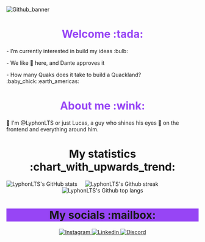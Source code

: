 ![Github_banner](https://github.com/user-attachments/assets/606c31d2-b530-4a61-8a6e-149b3d75f8dd)

<div align="center">
  <h1 style="color: #9745F5;">Welcome :tada:</h1>

  <div align="left">
    <p>- I’m currently interested in build my ideas :bulb:</p>
    <p>- We like 🍕 here, and Dante approves it</p>
    <p>- How many Quaks does it take to build a Quackland? :baby_chick::earth_americas:</p>
  </div>
</div>

<div align="center">
  <h1 style="color: #9745F5;">About me :wink:</h1>

  <div align="left">
    <p>👾 I'm @LyphonLTS or just Lucas, a guy who shines his eyes 👀 on the frontend and everything around him.</p>
  </div>
</div>
    
<div align="center">
  <h1>My statistics :chart_with_upwards_trend:</h1>
  
  <div align="left">
    <span style="display: inline-block; margin-right: 1rem;">
      <img src="https://github-readme-stats.vercel.app/api?username=LyphonLTS&show_icons=true&theme=midnight-purple&hide_border=true" alt="LyphonLTS's GitHub stats">
    </span>
    <span style="display: inline-block;">
      <img src="https://github-readme-streak-stats.herokuapp.com?user=LyphonLTS&theme=midnight-purple&hide_border=true&short_numbers=true" alt="LyphonLTS's Github streak">
    </span>
  </div>

  <img src="https://github-readme-stats-git-masterrstaa-rickstaa.vercel.app/api/top-langs/?username=LyphonLTS&theme=midnight-purple&hide_border=true" alt="LyphonLTS's Github top langs" />
</div>

<div align="center">
  <h1 style="background-color: #9745F5;">My socials :mailbox:</h1>

  <a href="https://www.instagram.com/lsthegreat/profilecard/?igsh=MW5iaXhhc3l5ajZxNg==" target="blank">
    <img src="https://img.shields.io/badge/Instagram-%23E4405F.svg?style=for-the-badge&logo=Instagram&logoColor=white" alt="Instagram" />
  </a>

  <a href="https://www.linkedin.com/in/lucas-silva-brito-66035b197/" target="blank">
    <img src="https://img.shields.io/badge/linkedin-%230077B5.svg?style=for-the-badge&logo=linkedin&logoColor=white" alt="Linkedin" />
  </a>

  <a href="https://discordapp.com/users/Lyphon#7015" target="blank">
    <img src="https://img.shields.io/badge/Discord-%235865F2.svg?style=for-the-badge&logo=discord&logoColor=white" alt="Discord" />
  </a>

</div>




<!---
LyphonLTS/LyphonLTS is a ✨ special ✨ repository because its `README.md` (this file) appears on your GitHub profile.
You can click the Preview link to take a look at your changes.
--->
